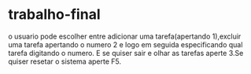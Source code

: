 # trabalho-final
 o usuario pode escolher entre adicionar uma tarefa(apertando 1),excluir uma tarefa apertando o numero 2 e logo em seguida especificando qual tarefa digitando o numero.
E se quiser sair e  olhar as tarefas aperte 3.Se quiser resetar o sistema aperte F5.
